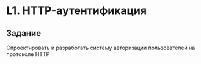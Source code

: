 # L1. HTTP-аутентификация
## Задание
Спроектировать и разработать систему авторизации пользователей на протоколе HTTP
